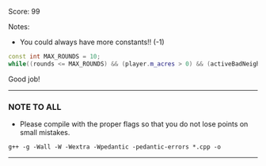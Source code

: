 Score: 99

Notes:
- You could always have more constants!! (-1)
```cpp
const int MAX_ROUNDS = 10;
while((rounds <= MAX_ROUNDS) && (player.m_acres > 0) && (activeBadNeighbors != 0)){
```

Good job!

---
### NOTE TO ALL
- Please compile with the proper flags so that you do not lose points on small mistakes.
```
g++ -g -Wall -W -Wextra -Wpedantic -pedantic-errors *.cpp -o
```
---

